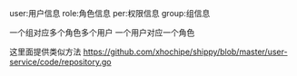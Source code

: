 user:用户信息
role:角色信息
per:权限信息
group:组信息

一个组对应多个角色多个用户 一个用户对应一个角色



这里面提供类似方法
https://github.com/xhochipe/shippy/blob/master/user-service/code/repository.go